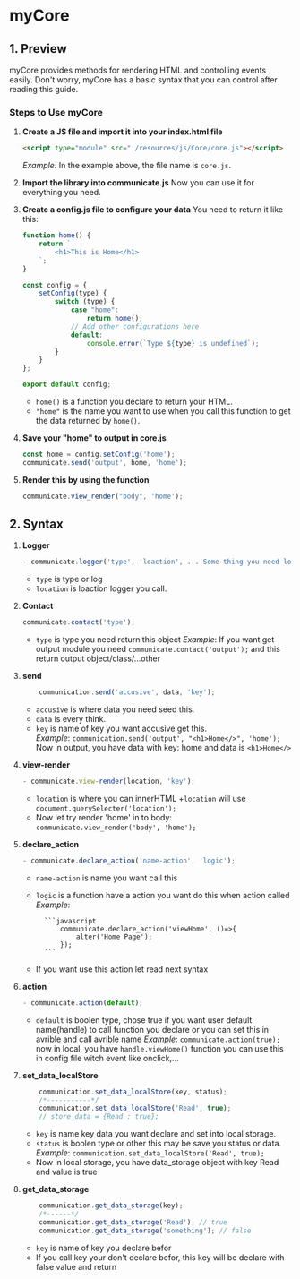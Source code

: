 # myCore

## 1. Preview
myCore provides methods for rendering HTML and controlling events easily. Don't worry, myCore has a basic syntax that you can control after reading this guide.

### Steps to Use myCore

1. **Create a JS file and import it into your index.html file**
    ```html
    <script type="module" src="./resources/js/Core/core.js"></script>
    ```
    *Example:* In the example above, the file name is `core.js`.

2. **Import the library into communicate.js**
    Now you can use it for everything you need.

3. **Create a config.js file to configure your data**
    You need to return it like this:
    ```javascript
    function home() {
        return `
            <h1>This is Home</h1>
        `;
    }

    const config = {
        setConfig(type) {
            switch (type) {
                case "home":
                    return home();
                // Add other configurations here
                default:
                    console.error(`Type ${type} is undefined`);
            }
        }
    };

    export default config;
    ```
    - `home()` is a function you declare to return your HTML.
    - `"home"` is the name you want to use when you call this function to get the data returned by `home()`.

4. **Save your "home" to output in core.js**
    ```javascript
    const home = config.setConfig('home');
    communicate.send('output', home, 'home');
    ```

5. **Render this by using the function**
    ```javascript
    communicate.view_render("body", 'home');
    ```

## 2. Syntax

1. **Logger**
    ```javascript
    - communicate.logger('type', 'loaction', ...'Some thing you need log');
    ```
    + `type` is type or log
    + `location` is loaction logger you call.  
    
2. **Contact**
    ```javascript
    communicate.contact('type'); 
    ```
    + `type` is type you need return this object
    *Example*: If you want get output module you need 
                `communicate.contact('output');`
            and this return output object/class/...other

3. **send**
    ```javascript
        communication.send('accusive', data, 'key');
    ```
    + `accusive` is where data you need seed this.  
    + `data` is every think.  
    + `key` is name of key you want accusive get this.  
        *Example*: `communication.send('output', "<h1>Home</>", 'home');`
                Now in output, you have data with key: home and data is `<h1>Home</>`

4. **view-render**
    ```javascript
    - communicate.view-render(location, 'key');
    ```  
    + `location` is where you can innerHTML
        +`location` will use `document.querySelecter('location');`
    + Now let try render 'home' in to body:
        `communicate.view_render('body', 'home');`

5. **declare_action**
    ```javascript
    - communicate.declare_action('name-action', 'logic');
    ```

    + `name-action` is name you want call this
    + `logic` is a function have a action you want do this when action called
    *Example*: 

            ```javascript
                communicate.declare_action('viewHome', ()=>{
                    alter('Home Page');
                });
            ```        
    - If you want use this action let read next syntax

6. **action**
    ```javascript
    - communicate.action(default);
    ```
    + `default` is boolen type, chose true if you want user default name(handle) to call function you declare or you can set this in avrible and call avrible name
    *Example*: `communicate.action(true);`
            now in local, you have `handle.viewHome()` function
        you can use this in config file witch event like onclick,...

7. **set_data_localStore**
    ```javascript
        communication.set_data_localStore(key, status);
        /*-----------*/
        communication.set_data_localStore('Read', true);
        // store_data = {Read : true};
    ```
    + `key` is name key data you want declare and set into local storage.
    + `status` is boolen type  or other this may be save you status or data.
    *Example*: `communication.set_data_localStore('Read', true);`
    - Now in local storage, you have data_storage object with key Read and value is true

8. **get_data_storage**
    ```javascript
        communication.get_data_storage(key);
        /*------*/
        communication.get_data_storage('Read'); // true
        communication.get_data_storage('something'); // false

    ```
    + `key` is name of key you declare befor
    + If you call key your don't declare befor, this key will be declare with false value and return
    